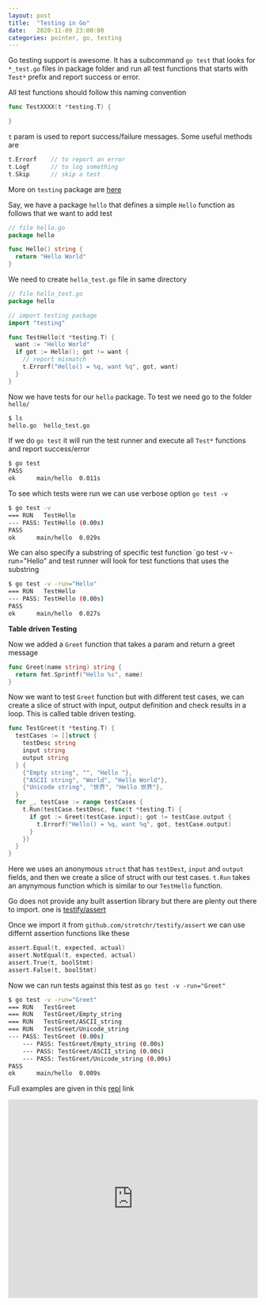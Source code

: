 ```yaml
---
layout: post
title:  "Testing in Go"
date:   2020-11-09 23:00:00
categories: pointer, go, testing
---
```

Go testing support is awesome. It has a subcommand `go test` that looks for `*_test.go` files in package folder and run all test functions that starts with `Test*` prefix and report success or error.

All test functions should follow this naming convention

```go
func TestXXXX(t *testing.T) {

}
```

`t` param is used to report success/failure messages. Some useful methods are
```go
t.Errorf    // to report an error
t.Logf      // to log something
t.Skip      // skip a test
```
More on `testing` package are [here](https://golang.org/pkg/testing/)

Say, we have a package `hello` that defines a simple `Hello` function as follows that we want to add test
```go
// file hello.go
package hello

func Hello() string {
  return "Hello World"
}
```
We need to create `hello_test.go` file in same directory 
```go
// file hello_test.go
package hello

// import testing package
import "testing"

func TestHello(t *testing.T) {
  want := "Hello World"
  if got := Hello(); got != want {
    // report mismatch
    t.Errorf("Hello() = %q, want %q", got, want)
  }
}
```
Now we have tests for our `hello` package. To test we need go to the folder `hello/`
```sh
$ ls
hello.go  hello_test.go
```
If we do `go test` it will run the test runner and execute all `Test*` functions and report success/error
```sh
$ go test
PASS
ok      main/hello  0.011s
```
To see which tests were run we can use verbose option `go test -v`
```sh
$ go test -v
=== RUN   TestHello
--- PASS: TestHello (0.00s)
PASS
ok      main/hello  0.029s
```
We can also specify a substring of specific test function `go test -v -run="Hello" and test runner will look for test functions that uses the substring
```sh
$ go test -v -run="Hello"
=== RUN   TestHello
--- PASS: TestHello (0.00s)
PASS
ok      main/hello  0.027s
```

__Table driven Testing__

Now we added a `Greet` function that takes a param and return a greet message
```go
func Greet(name string) string {
  return fmt.Sprintf("Hello %s", name)
}
```
Now we want to test `Greet` function but with different test cases, we can create a slice of struct with input, output definition and check results in a loop. This is called table driven testing.
```go
func TestGreet(t *testing.T) {
  testCases := []struct {
    testDesc string
    input string
    output string
  } {
    {"Empty string", "", "Hello "},
    {"ASCII string", "World", "Hello World"},
    {"Unicode string", "世界", "Hello 世界"},
  }
  for _, testCase := range testCases {
    t.Run(testCase.testDesc, func(t *testing.T) {
      if got := Greet(testCase.input); got != testCase.output {
        t.Errorf("Hello() = %q, want %q", got, testCase.output)
      }
    })
  }
}
```
Here we uses an anonymous `struct` that has `testDest`, `input` and `output` fields, and then we create a slice of struct with our test cases.
`t.Run` takes an anynymous function which is similar to our `TestHello` function.

Go does not provide any built assertion library but there are plenty out there to import. one is [testify/assert](https://pkg.go.dev/github.com/stretchr/testify@v1.6.1/assert)

Once we import it from `github.com/stretchr/testify/assert` we can use differnt assertion functions like these 
```go
assert.Equal(t, expected, actual)
assert.NotEqual(t, expected, actual)
assert.True(t, boolStmt)
assert.False(t, boolStmt)
```

Now we can run tests against this test as `go test -v -run="Greet"`
```sh
$ go test -v -run="Greet"
=== RUN   TestGreet
=== RUN   TestGreet/Empty_string
=== RUN   TestGreet/ASCII_string
=== RUN   TestGreet/Unicode_string
--- PASS: TestGreet (0.00s)
    --- PASS: TestGreet/Empty_string (0.00s)
    --- PASS: TestGreet/ASCII_string (0.00s)
    --- PASS: TestGreet/Unicode_string (0.00s)
PASS
ok      main/hello  0.009s
```

Full examples are given in this [repl](https://repl.it/@ShaikhulIslam/testingingo#main.go) link

<iframe height="400px" width="100%" src="https://repl.it/@ShaikhulIslam/testingingo?lite=true" scrolling="no" frameborder="no" allowtransparency="true" allowfullscreen="true" sandbox="allow-forms allow-pointer-lock allow-popups allow-same-origin allow-scripts allow-modals"></iframe>